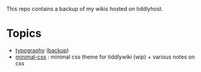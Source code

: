 This repo contains a backup of my wikis hosted on tiddlyhost.

# Topics

* [typography](https://typography.tiddlyhost.com/)  ([backup](https://designthinkerer.github.io/tw/typography))
* [minimal-css](https://designthinkerer.github.io/tw/minimal-css) : minimal css theme for tiddlywiki (wip) + various notes on css
